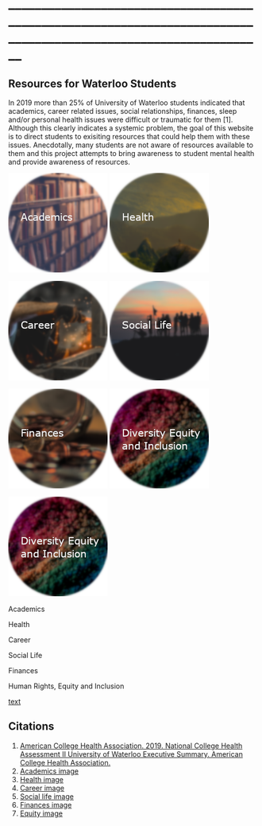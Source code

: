 # _________________________________________________________________________________________________________________

## Resources for Waterloo Students 

In 2019 more than 25% of University of Waterloo students indicated that academics, career related issues, social relationships, finances, sleep and/or personal health issues were difficult or traumatic for them [1]. Although this clearly indicates a systemic problem, the goal of this website is to direct students to exisiting resources that could help them with these issues. Anecdotally, many students are not aware of resources available to them and this project attempts to bring awareness to student mental health and provide awareness of resources. 


![Academics](./images/academics.png)
![Health](./images/health.png)

![Career](./images/career.png)
![Social Life](./images/social.png )

![Finances](./images/finances.png)
![Human Rights, Equity and Inclusion](./images/equity.png)

[![Human Rights, Equity and Inclusion](./images/equity.png)](https://graphicdesign.stackexchange.com/questions/6765/how-do-i-directly-set-layer-positions-in-gimp)

Academics

Health 

Career

Social Life

Finances  

Human Rights, Equity and Inclusion


[text](link)


## Citations 

1. [American College Health Association. 2019. National College Health Assessment II University of Waterloo Executive Summary. American College Health Association.](https://uwaterloo.ca/institutional-analysis-planning/sites/ca.institutional-analysis-planning/files/uploads/files/2019_ncha-ii_university_of_waterloo_executive_summary_pdf.pdf)
2. [Academics image](https://unsplash.com/photos/sfL_QOnmy00?utm_source=unsplash&utm_medium=referral&utm_content=creditShareLink)
3. [Health image](https://unsplash.com/photos/78A265wPiO4?utm_source=unsplash&utm_medium=referral&utm_content=creditShareLink)
4. [Career image](https://unsplash.com/photos/nak9xdVuHAg?utm_source=unsplash&utm_medium=referral&utm_content=creditShareLink)
5. [Social life image](https://unsplash.com/photos/i5Kx0P8A0d4?utm_source=unsplash&utm_medium=referral&utm_content=creditShareLink)
6. [Finances image](https://unsplash.com/photos/NeTPASr-bmQ?utm_source=unsplash&utm_medium=referral&utm_content=creditShareLink)
7. [Equity image](https://unsplash.com/photos/QGQz-IBBl5w?utm_source=unsplash&utm_medium=referral&utm_content=creditShareLink)

